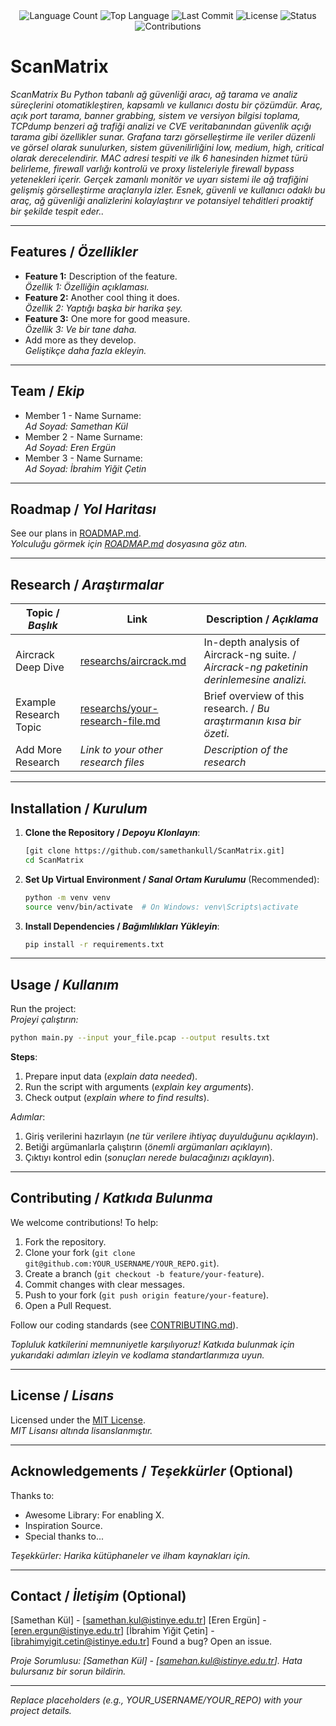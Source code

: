 <div align="center">
  <img src="https://img.shields.io/github/languages/count/keyvanarasteh/Project?style=flat-square&color=blueviolet" alt="Language Count">
  <img src="https://img.shields.io/github/languages/top/keyvanarasteh/Project?style=flat-square&color=1e90ff" alt="Top Language">
  <img src="https://img.shields.io/github/last-commit/keyvanarasteh/Project?style=flat-square&color=ff69b4" alt="Last Commit">
  <img src="https://img.shields.io/github/license/keyvanarasteh/Project?style=flat-square&color=yellow" alt="License">
  <img src="https://img.shields.io/badge/Status-Active-green?style=flat-square" alt="Status">
  <img src="https://img.shields.io/badge/Contributions-Welcome-brightgreen?style=flat-square" alt="Contributions">
</div>

# ScanMatrix
*ScanMatrix* 
*Bu Python tabanlı ağ güvenliği aracı, ağ tarama ve analiz süreçlerini otomatikleştiren, kapsamlı ve kullanıcı dostu bir çözümdür. Araç, açık port tarama, banner grabbing, sistem ve versiyon bilgisi toplama, TCPdump benzeri ağ trafiği analizi ve CVE veritabanından güvenlik açığı tarama gibi özellikler sunar. Grafana tarzı görselleştirme ile veriler düzenli ve görsel olarak sunulurken, sistem güvenilirliğini low, medium, high, critical olarak derecelendirir. MAC adresi tespiti ve ilk 6 hanesinden hizmet türü belirleme, firewall varlığı kontrolü ve proxy listeleriyle firewall bypass yetenekleri içerir. Gerçek zamanlı monitör ve uyarı sistemi ile ağ trafiğini gelişmiş görselleştirme araçlarıyla izler. Esnek, güvenli ve kullanıcı odaklı bu araç, ağ güvenliği analizlerini kolaylaştırır ve potansiyel tehditleri proaktif bir şekilde tespit eder..*

---

## Features / *Özellikler*

- **Feature 1:** Description of the feature.  
  *Özellik 1: Özelliğin açıklaması.*
- **Feature 2:** Another cool thing it does.  
  *Özellik 2: Yaptığı başka bir harika şey.*
- **Feature 3:** One more for good measure.  
  *Özellik 3: Ve bir tane daha.*
- Add more as they develop.  
  *Geliştikçe daha fazla ekleyin.*

---

## Team / *Ekip*

- Member 1 - Name Surname:  
  *Ad Soyad: Samethan Kül*
- Member 2 - Name Surname:   
  *Ad Soyad: Eren Ergün*
- Member 3 - Name Surname:  
  *Ad Soyad: İbrahim Yiğit Çetin*
---

## Roadmap / *Yol Haritası*

See our plans in [ROADMAP.md](ROADMAP.md).  
*Yolculuğu görmek için [ROADMAP.md](ROADMAP.md) dosyasına göz atın.*

---

## Research / *Araştırmalar*

| Topic / *Başlık*        | Link                                    | Description / *Açıklama*                        |
|-------------------------|-----------------------------------------|------------------------------------------------|
| Aircrack Deep Dive      | [researchs/aircrack.md](researchs/aircrack.md) | In-depth analysis of Aircrack-ng suite. / *Aircrack-ng paketinin derinlemesine analizi.* |
| Example Research Topic  | [researchs/your-research-file.md](researchs/your-research-file.md) | Brief overview of this research. / *Bu araştırmanın kısa bir özeti.* |
| Add More Research       | *Link to your other research files*     | *Description of the research*                  |

---

## Installation / *Kurulum*

1. **Clone the Repository / *Depoyu Klonlayın***:  
   ```bash
   [git clone https://github.com/samethankull/ScanMatrix.git]
   cd ScanMatrix
   ```

2. **Set Up Virtual Environment / *Sanal Ortam Kurulumu*** (Recommended):  
   ```bash
   python -m venv venv
   source venv/bin/activate  # On Windows: venv\Scripts\activate
   ```

3. **Install Dependencies / *Bağımlılıkları Yükleyin***:  
   ```bash
   pip install -r requirements.txt
   ```

---

## Usage / *Kullanım*

Run the project:  
*Projeyi çalıştırın:*

```bash
python main.py --input your_file.pcap --output results.txt
```

**Steps**:  
1. Prepare input data (*explain data needed*).  
2. Run the script with arguments (*explain key arguments*).  
3. Check output (*explain where to find results*).  

*Adımlar*:  
1. Giriş verilerini hazırlayın (*ne tür verilere ihtiyaç duyulduğunu açıklayın*).  
2. Betiği argümanlarla çalıştırın (*önemli argümanları açıklayın*).  
3. Çıktıyı kontrol edin (*sonuçları nerede bulacağınızı açıklayın*).

---

## Contributing / *Katkıda Bulunma*

We welcome contributions! To help:  
1. Fork the repository.  
2. Clone your fork (`git clone git@github.com:YOUR_USERNAME/YOUR_REPO.git`).  
3. Create a branch (`git checkout -b feature/your-feature`).  
4. Commit changes with clear messages.  
5. Push to your fork (`git push origin feature/your-feature`).  
6. Open a Pull Request.  

Follow our coding standards (see [CONTRIBUTING.md](CONTRIBUTING.md)).  

*Topluluk katkilerini memnuniyetle karşılıyoruz! Katkıda bulunmak için yukarıdaki adımları izleyin ve kodlama standartlarımıza uyun.*

---

## License / *Lisans*

Licensed under the [MIT License](LICENSE.md).  
*MIT Lisansı altında lisanslanmıştır.*

---

## Acknowledgements / *Teşekkürler* (Optional)

Thanks to:  
- Awesome Library: For enabling X.  
- Inspiration Source.  
- Special thanks to...  

*Teşekkürler: Harika kütüphaneler ve ilham kaynakları için.*

---

## Contact / *İletişim* (Optional)

[Samethan Kül] - [samethan.kul@istinye.edu.tr]
[Eren Ergün] - [eren.ergun@istinye.edu.tr] 
[İbrahim Yiğit Çetin] - [ibrahimyigit.cetin@istinye.edu.tr] 
Found a bug? Open an issue.  

*Proje Sorumlusu: [Samethan Kül] - [samehan.kul@istinye.edu.tr]. Hata bulursanız bir sorun bildirin.*

---

*Replace placeholders (e.g., YOUR_USERNAME/YOUR_REPO) with your project details.*
